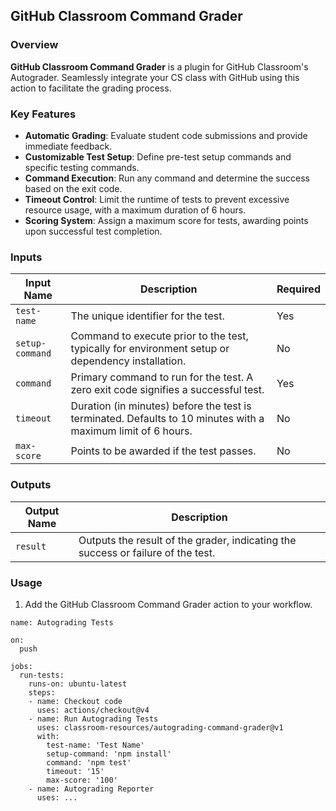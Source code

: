 ## GitHub Classroom Command Grader

### Overview
**GitHub Classroom Command Grader** is a plugin for GitHub Classroom's Autograder. Seamlessly integrate your CS class with GitHub using this action to facilitate the grading process.

### Key Features
- **Automatic Grading**: Evaluate student code submissions and provide immediate feedback.
- **Customizable Test Setup**: Define pre-test setup commands and specific testing commands.
- **Command Execution**: Run any command and determine the success based on the exit code.
- **Timeout Control**: Limit the runtime of tests to prevent excessive resource usage, with a maximum duration of 6 hours.
- **Scoring System**: Assign a maximum score for tests, awarding points upon successful test completion.


### Inputs

| Input Name      | Description                                                                                                     | Required |
|-----------------|-----------------------------------------------------------------------------------------------------------------|----------|
| `test-name`     | The unique identifier for the test.                                                                             | Yes      |
| `setup-command` | Command to execute prior to the test, typically for environment setup or dependency installation.               | No       |
| `command`       | Primary command to run for the test. A zero exit code signifies a successful test.                              | Yes      |
| `timeout`       | Duration (in minutes) before the test is terminated. Defaults to 10 minutes with a maximum limit of 6 hours.    | No       |
| `max-score`     | Points to be awarded if the test passes.                                                                        | No       |

### Outputs

| Output Name | Description                        |
|-------------|------------------------------------|
| `result`    | Outputs the result of the grader, indicating the success or failure of the test.  |

### Usage

1. Add the GitHub Classroom Command Grader action to your workflow.

```
name: Autograding Tests

on:
  push

jobs:
  run-tests:
    runs-on: ubuntu-latest
    steps:
    - name: Checkout code
      uses: actions/checkout@v4
    - name: Run Autograding Tests
      uses: classroom-resources/autograding-command-grader@v1
      with:
        test-name: 'Test Name'
        setup-command: 'npm install'
        command: 'npm test'
        timeout: '15'
        max-score: '100'
    - name: Autograding Reporter
      uses: ...
```
